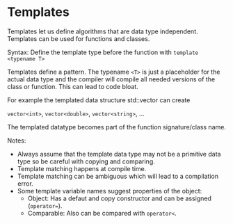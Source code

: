 # Templates

Templates let us define algorithms that are data type independent.
Templates can be used for functions and classes.

Syntax: Define the template type before the function with `template <typename T>`

Templates define a pattern. The typename `<T>` is just a placeholder for the 
actual data type and the compiler will compile all needed versions
of the class or function. This can lead to code bloat. 

For example the templated data structure std::vector can create

`vector<int>`, `vector<double>`, `vector<string>`, ...

The templated datatype becomes part of the function signature/class name.

 Notes: 
 * Always assume that the template data type may not be a primitive data type so be careful with 
   copying and comparing.
 * Template matching happens at compile time.
 * Template matching can be ambiguous which will lead to a compilation error.
 * Some template variable names suggest properties of the object:
   - Object: Has a defaut and copy constructor and can be assigned (`operator=`).
   - Comparable: Also can be compared with `operator<`.
